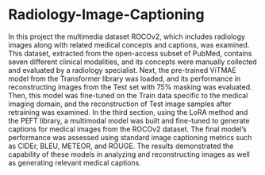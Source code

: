 # Radiology-Image-Captioning  
In this project the multimedia dataset ROCOv2, which includes radiology images along with related medical concepts and captions, was examined. This dataset, extracted from the open-access subset of PubMed, contains seven different clinical modalities, and its concepts were manually collected and evaluated by a radiology specialist.
Next, the pre-trained ViTMAE model from the Transformer library was loaded, and its performance in reconstructing images from the Test set with 75% masking was evaluated. Then, this model was fine-tuned on the Train data specific to the medical imaging domain, and the reconstruction of Test image samples after retraining was examined.
In the third section, using the LoRA method and the PEFT library, a multimodal model was built and fine-tuned to generate captions for medical images from the ROCOv2 dataset. The final model’s performance was assessed using standard image captioning metrics such as CIDEr, BLEU, METEOR, and ROUGE. The results demonstrated the capability of these models in analyzing and reconstructing images as well as generating relevant medical captions.
